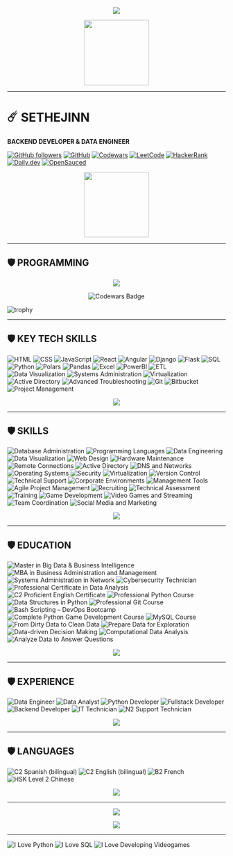 
<p align="center">
  <img src="https://readme-typing-svg.demolab.com?font=Agency+FB&size=85&pause=2000&color=green&center=true&random=true&width=700&height=130&lines=➤.+.+.+SETHEJINN+.+.+." />
</a></p>

<p align="center">
    <img src="https://media4.giphy.com/media/v1.Y2lkPTc5MGI3NjExazN5NXhsdjhjbTh5bDNpZTBrNjY4dGlkaTd4bmwweHg1MWVvaWN3bSZlcD12MV9pbnRlcm5hbF9naWZfYnlfaWQmY3Q9cw/l0Iy0z5m3FN9T6HuM/giphy.webp" height="150" />
</p>

<hr style="border-color:green;">

# ☄️ SETHEJINN
**BACKEND DEVELOPER & DATA ENGINEER**  

[![GitHub followers](https://img.shields.io/github/followers/sethejinn?style=social)](https://github.com/sethejinn) [![GitHub](https://img.shields.io/badge/GitHub-sethejinn-black?style=flat&logo=github)](https://github.com/sethejinn) [![Codewars](https://img.shields.io/badge/Codewars-BA0C2F?style=flat&logo=codewars&logoColor=white)](https://www.codewars.com/users/sethejinn) [![LeetCode](https://img.shields.io/badge/LeetCode-FFA116?style=flat&logo=leetcode&logoColor=black)](https://leetcode.com/u/sethejinn/) [![HackerRank](https://img.shields.io/badge/HackerRank-00EA64?style=flat&logo=hackerrank&logoColor=white)](https://www.hackerrank.com/profile/sethejinn) [![Daily.dev](https://img.shields.io/badge/Daily.dev-1A73E8?style=flat&logo=daily.dev&logoColor=white)](https://app.daily.dev/sethejinn) [![OpenSauced](https://img.shields.io/badge/OpenSauced-FF4500?style=flat&logo=open-sauced&logoColor=white)](https://app.opensauced.pizza/u/sethejinn)

<p align="center">
    <img src="https://cartoonsco-media.s3.amazonaws.com/uploads/2022/08/preview-of-snake-animated-gif-giving-thumbs-up.gif" height="150" />
</p>

<hr style="border-color:green;">

## 🛡️ PROGRAMMING  

<p align="center">
<a href="https://github.com/sethejinn/sethejinn">
  <img align="center" src="https://github-readme-stats.vercel.app/api/top-langs/?username=sethejinn&theme=dark&langs_count=20" />
</a></p>

<p align="center"><img src="https://www.codewars.com/users/sethejinn/badges/large" alt="Codewars Badge"> </p>

![trophy](https://github-profile-trophy.vercel.app/?username=sethejinn)

<hr style="border-color:green;">

## 🛡️ KEY TECH SKILLS  

![HTML](https://img.shields.io/badge/HTML5-E34F26?style=flat&logo=html5&logoColor=white) ![CSS](https://img.shields.io/badge/CSS3-1572B6?style=flat&logo=css3&logoColor=white) ![JavaScript](https://img.shields.io/badge/JavaScript-F7DF1E?style=flat-square&logo=javascript&logoColor=black) ![React](https://img.shields.io/badge/React-61DAFB?style=flat-square&logo=react&logoColor=black) ![Angular](https://img.shields.io/badge/Angular-DD0031?style=flat-square&logo=angular&logoColor=white) ![Django](https://img.shields.io/badge/Django-092E20?style=flat-square&logo=django&logoColor=white) ![Flask](https://img.shields.io/badge/Flask-000000?style=flat-square&logo=flask&logoColor=white) ![SQL](https://img.shields.io/badge/SQL-0072B8?style=flat-square&logo=postgresql&logoColor=white) ![Python](https://img.shields.io/badge/Python-FFD43B?style=flat-square&logo=python&logoColor=black) ![Polars](https://img.shields.io/badge/Polars-4B8BBE?style=flat-square&logo=polars&logoColor=white) ![Pandas](https://img.shields.io/badge/Pandas-150458?style=flat-square&logo=pandas&logoColor=white) ![Excel](https://img.shields.io/badge/Excel-217346?style=flat&logo=microsoft-excel&logoColor=white) ![PowerBI](https://img.shields.io/badge/PowerBI-F2C811?style=flat&logo=powerbi&logoColor=black) ![ETL](https://img.shields.io/badge/ETL-0072B8?style=flat-square) ![Data Visualization](https://img.shields.io/badge/Data%20Visualization-FFB845?style=flat-square) ![Systems Administration](https://img.shields.io/badge/Systems%20Administration-FF4700?style=flat-square) ![Virtualization](https://img.shields.io/badge/Virtualization-5B9BD5?style=flat-square) ![Active Directory](https://img.shields.io/badge/Active%20Directory-0089D3?style=flat-square) ![Advanced Troubleshooting](https://img.shields.io/badge/Advanced%20Troubleshooting-F4C20D?style=flat-square) ![Git](https://img.shields.io/badge/Git-F05032?style=flat&logo=git&logoColor=white) ![Bitbucket](https://img.shields.io/badge/Bitbucket-0052CC?style=flat&logo=bitbucket&logoColor=white) ![Project Management](https://img.shields.io/badge/Jira%20Project%20Management-0052CC?style=flat-square)

<p align="center">
    <img src="https://media.tenor.com/MOFonahEVKUAAAAi/xs19-baby-yoda.gif" />
  </a>
</p>

<hr style="border-color:green;">

## 🛡️ SKILLS  

![Database Administration](https://img.shields.io/badge/Database%20Administration-lightblue?style=flat-square) ![Programming Languages](https://img.shields.io/badge/Programming%20Languages-lightblue?style=flat-square) ![Data Engineering](https://img.shields.io/badge/Data%20Engineering-lightblue?style=flat-square) ![Data Visualization](https://img.shields.io/badge/Data%20Visualization-lightblue?style=flat-square) ![Web Design](https://img.shields.io/badge/Web%20Design-lightblue?style=flat-square) ![Hardware Maintenance](https://img.shields.io/badge/Hardware%20Maintenance-lightblue?style=flat-square) ![Remote Connections](https://img.shields.io/badge/Remote%20Connections-lightblue?style=flat-square) ![Active Directory](https://img.shields.io/badge/Active%20Directory-lightblue?style=flat-square) ![DNS and Networks](https://img.shields.io/badge/DNS%20and%20Networks-lightblue?style=flat-square) ![Operating Systems](https://img.shields.io/badge/Operating%20Systems-lightblue?style=flat-square) ![Security](https://img.shields.io/badge/Security-lightblue?style=flat-square) ![Virtualization](https://img.shields.io/badge/Virtualization-lightblue?style=flat-square) ![Version Control](https://img.shields.io/badge/Version%20Control-lightblue?style=flat-square) ![Technical Support](https://img.shields.io/badge/Technical%20Support-orange?style=flat-square) ![Corporate Environments](https://img.shields.io/badge/Corporate%20Environments-orange?style=flat-square) ![Management Tools](https://img.shields.io/badge/Management%20Tools-orange?style=flat-square) ![Agile Project Management](https://img.shields.io/badge/Agile%20Project%20Management-orange?style=flat-square) ![Recruiting](https://img.shields.io/badge/Recruiting-orange?style=flat-square) ![Technical Assessment](https://img.shields.io/badge/Technical%20Assessment-orange?style=flat-square) ![Training](https://img.shields.io/badge/Training-orange?style=flat-square) ![Game Development](https://img.shields.io/badge/Game%20Development-yellow?style=flat-square) ![Video Games and Streaming](https://img.shields.io/badge/Video%20Games%20and%20Streaming-yellow?style=flat-square) ![Team Coordination](https://img.shields.io/badge/Team%20Coordination-yellow?style=flat-square) ![Social Media and Marketing](https://img.shields.io/badge/Social%20Media%20and%20Marketing-yellow?style=flat-square)

<p align="center">
    <img src="https://i.gifer.com/origin/d1/d17fc7f864fdb8deae36bc3bf8cf6d05_w200.gif" />
  </a>
</p>

<hr style="border-color:green;">

## 🛡️ EDUCATION

![Master in Big Data & Business Intelligence](https://img.shields.io/badge/Master%20in%20Big%20Data%20%26%20Business%20Intelligence-blue?style=flat-square) ![MBA in Business Administration and Management](https://img.shields.io/badge/MBA%20in%20Business%20Administration%20and%20Management-blue?style=flat-square) ![Systems Administration in Network](https://img.shields.io/badge/Systems%20Administration%20in%20Network-lightblue?style=flat-square) ![Cybersecurity Technician](https://img.shields.io/badge/Cybersecurity%20Technician-lightblue?style=flat-square) ![Professional Certificate in Data Analysis](https://img.shields.io/badge/Professional%20Certificate%20in%20Data%20Analysis-lightblue?style=flat-square) ![C2 Proficient English Certificate](https://img.shields.io/badge/C2%20Proficient%20English%20Certificate-lightblue?style=flat-square) ![Professional Python Course](https://img.shields.io/badge/Professional%20Python%20Course-lightgreen?style=flat-square) ![Data Structures in Python](https://img.shields.io/badge/Data%20Structures%20in%20Python-lightgreen?style=flat-square) ![Professional Git Course](https://img.shields.io/badge/Professional%20Git%20Course-lightgreen?style=flat-square) ![Bash Scripting – DevOps Bootcamp](https://img.shields.io/badge/Bash%20Scripting%20%E2%80%93%20DevOps%20Bootcamp-lightgreen?style=flat-square) ![Complete Python Game Development Course](https://img.shields.io/badge/Complete%20Python%20Game%20Development%20Course-yellow?style=flat-square) ![MySQL Course](https://img.shields.io/badge/MySQL%20Course-yellow?style=flat-square) ![From Dirty Data to Clean Data](https://img.shields.io/badge/From%20Dirty%20Data%20to%20Clean%20Data-yellow?style=flat-square) ![Prepare Data for Exploration](https://img.shields.io/badge/Prepare%20Data%20for%20Exploration-yellow?style=flat-square) ![Data-driven Decision Making](https://img.shields.io/badge/Data--driven%20Decision%20Making-orange?style=flat-square) ![Computational Data Analysis](https://img.shields.io/badge/Computational%20Data%20Analysis-orange?style=flat-square) ![Analyze Data to Answer Questions](https://img.shields.io/badge/Analyze%20Data%20to%20Answer%20Questions-orange?style=flat-square)

<p align="center">
    <img src="https://media.tenor.com/ONv6f0zBNFYAAAAj/hugging-grogu.gif" />
  </a>
</p>

<hr style="border-color:green;">

## 🛡️ EXPERIENCE

![Data Engineer](https://img.shields.io/badge/Data%20Engineer-6A5ACD?style=flat-square) ![Data Analyst](https://img.shields.io/badge/Data%20Analyst-4CAF50?style=flat-square) ![Python Developer](https://img.shields.io/badge/Python%20Developer-3CB371?style=flat-square) ![Fullstack Developer](https://img.shields.io/badge/Fullstack%20Developer-FF5733?style=flat-square) ![Backend Developer](https://img.shields.io/badge/Backend%20Developer-FF4500?style=flat-square) ![IT Technician](https://img.shields.io/badge/IT%20Technician-FF8C00?style=flat-square) ![N2 Support Technician](https://img.shields.io/badge/N2%20Support%20Technician-FFA07A?style=flat-square)

<p align="center">
    <img src="https://media.tenor.com/dJq8WjCg9ygAAAAj/star-wars-cosplay.gif" />
  </a>
</p>
<p align="center"> </p>

<hr style="border-color:green;">

## 🛡️ LANGUAGES  

![C2 Spanish (bilingual)](https://img.shields.io/badge/C2%20Spanish%20%28bilingual%29-FF0000?style=flat-square) ![C2 English (bilingual)](https://img.shields.io/badge/C2%20English%20%28bilingual%29-0033CC?style=flat-square) ![B2 French](https://img.shields.io/badge/B2%20French-0055A4?style=flat-square) ![HSK Level 2 Chinese](https://img.shields.io/badge/HSK%20Level%202%20Chinese-DE291E?style=flat-square)

<p align="center">
    <img src="https://media.tenor.com/AWll36wY22YAAAAj/flying-bo-katan-kryze.gif" />
  </a>
</p>
<p align="center"> </p>
<hr style="border-color:green;">
<p></p>

<p align="center">
      <img src="https://github-readme-stats.vercel.app/api?username=sethejinn&theme=transparent&show_icons=true">
      </a><p>
        
<p align="center">
    <img src="https://media1.tenor.com/m/RYJZjeM7FPYAAAAd/leaves-thanks.gif" />
  </a>
</p>

<hr style="border-color:green;">

![I Love Python](https://img.shields.io/badge/I%20%E2%9D%A4%20Python-%233776AB?style=flat-square) ![I Love SQL](https://img.shields.io/badge/I%20%E2%9D%A4%20SQL-%23438D4B?style=flat-square) ![I Love Developing Videogames](https://img.shields.io/badge/I%20%E2%9D%A4%20Developing%20Videogames-%23FF5733?style=flat-square)

